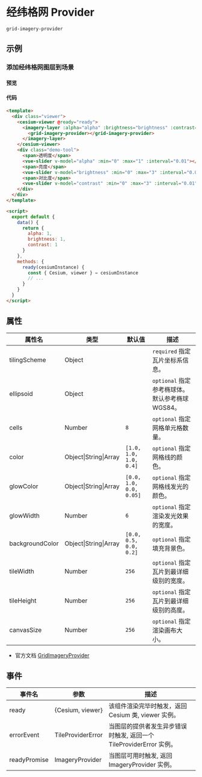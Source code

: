 # 经纬格网 Provider

`grid-imagery-provider`

## 示例

### 添加经纬格网图层到场景

#### 预览

<doc-preview>
  <template>
    <div class="viewer">
      <cesium-viewer @ready="ready">
        <imagery-layer :alpha="alpha" :brightness="brightness" :contrast="contrast">
          <grid-imagery-provider></grid-imagery-provider>
        </imagery-layer>
      </cesium-viewer>
      <div class="demo-tool">
        <span>透明度</span>
        <vue-slider v-model="alpha" :min="0" :max="1" :interval="0.01"  ></vue-slider>
        <span>亮度</span>
        <vue-slider v-model="brightness" :min="0" :max="3" :interval="0.01"  ></vue-slider>
        <span>对比度</span>
        <vue-slider v-model="contrast" :min="0" :max="3" :interval="0.01"  ></vue-slider>
      </div>
    </div>
  </template>

  <script>
    export default {
      data () {
        return {
          alpha: 1,
          brightness: 1,
          contrast: 1
        }
      },
      methods: {
        ready (cesiumInstance) {
          const {Cesium, viewer} = cesiumInstance
          // ...
        }
      }
    }
  </script>
</doc-preview>

#### 代码

```html
<template>
  <div class="viewer">
    <cesium-viewer @ready="ready">
      <imagery-layer :alpha="alpha" :brightness="brightness" :contrast="contrast">
        <grid-imagery-provider></grid-imagery-provider>
      </imagery-layer>
    </cesium-viewer>
    <div class="demo-tool">
      <span>透明度</span>
      <vue-slider v-model="alpha" :min="0" :max="1" :interval="0.01"></vue-slider>
      <span>亮度</span>
      <vue-slider v-model="brightness" :min="0" :max="3" :interval="0.01"></vue-slider>
      <span>对比度</span>
      <vue-slider v-model="contrast" :min="0" :max="3" :interval="0.01"></vue-slider>
    </div>
  </div>
</template>

<script>
  export default {
    data() {
      return {
        alpha: 1,
        brightness: 1,
        contrast: 1
      }
    },
    methods: {
      ready(cesiumInstance) {
        const { Cesium, viewer } = cesiumInstance
        // ...
      }
    }
  }
</script>
```

## 属性

<!-- prettier-ignore -->
| 属性名 | 类型 | 默认值 | 描述 |
| ----- | -------- | ------- | ------------------------------------- |
| tilingScheme | Object | | `required` 指定瓦片坐标系信息。 |
| ellipsoid | Object | | `optional` 指定参考椭球体。默认参考椭球WGS84。 |
| cells | Number | `8` | `optional` 指定网格单元格数量。 |
| color | Object\|String\|Array | `[1.0, 1.0, 1.0, 0.4]` | `optional` 指定网格线的颜色。 |
| glowColor | Object\|String\|Array | `[0.0, 1.0, 0.0, 0.05]` | `optional` 指定网格线发光的颜色。 |
| glowWidth | Number | `6` | `optional` 指定渲染发光效果的宽度。 |
| backgroundColor | Object\|String\|Array | `[0.0, 0.5, 0.0, 0.2]` | `optional` 指定填充背景色。 |
| tileWidth | Number | `256` | `optional` 指定瓦片到最详细级别的宽度。 |
| tileHeight | Number | `256` | `optional` 指定瓦片到最详细级别的高度。 |
| canvasSize | Number | `256` | `optional` 指定渲染画布大小。 |

- 官方文档 [GridImageryProvider](https://cesiumjs.org/Cesium/Build/Documentation/GridImageryProvider.html)

## 事件

| 事件名       | 参数              | 描述                                                                |
| ------------ | ----------------- | ------------------------------------------------------------------- |
| ready        | {Cesium, viewer}  | 该组件渲染完毕时触发，返回 Cesium 类, viewer 实例。                 |
| errorEvent   | TileProviderError | 当图层的提供者发生异步错误时触发, 返回一个 TileProviderError 实例。 |
| readyPromise | ImageryProvider   | 当图层可用时触发, 返回 ImageryProvider 实例。                       |
